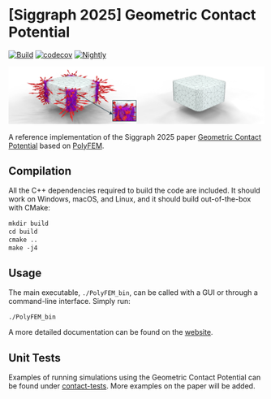 
# [Siggraph 2025] Geometric Contact Potential

[![Build](https://github.com/geometryprocessing/geometric-contact-potential/actions/workflows/continuous.yml/badge.svg?label=test)](https://github.com/geometryprocessing/geometric-contact-potential/actions/workflows/continuous.yml)
[![codecov](https://codecov.io/github/geometryprocessing/geometric-contact-potential/graph/badge.svg?token=ZU9KLLTTDT)](https://codecov.io/github/geometryprocessing/geometric-contact-potential)
[![Nightly](https://github.com/geometryprocessing/geometric-contact-potential/actions/workflows/nightly.yml/badge.svg)](https://github.com/geometryprocessing/geometric-contact-potential/actions/workflows/nightly.yml)

![](docs/teaser.png)

A reference implementation of the Siggraph 2025 paper [Geometric Contact Potential](https://huangzizhou.github.io/research/smooth-contact.html) based on [PolyFEM](https://github.com/polyfem/polyfem).

Compilation
-----------

All the C++ dependencies required to build the code are included. It should work on Windows, macOS, and Linux, and it should build out-of-the-box with CMake:

    mkdir build
    cd build
    cmake ..
    make -j4

Usage
-----

The main executable, `./PolyFEM_bin`, can be called with a GUI or through a command-line interface. Simply run:

    ./PolyFEM_bin

A more detailed documentation can be found on the [website](https://polyfem.github.io/).

Unit Tests
-----

Examples of running simulations using the Geometric Contact Potential can be found under [contact-tests](./contact-tests/). More examples on the paper will be added.